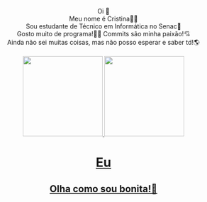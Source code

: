 <div align="center">
  Oi 👋<br>
  Meu nome é Cristina👩‍🚀<br>
  Sou estudante de Técnico em Informática no Senac🏫<br>
  Gosto muito de programa!👩‍💻 Commits são minha paixão!💘<br>
  Ainda não sei muitas coisas, mas não posso esperar e saber td!🌎<br><br>
</div>

<div align="center">
  <a href="https://github.com/CristinAlvestegui">
  <img height="180em" src="https://github-readme-stats.vercel.app/api?username=CristinAlvestegui&show_icons=true&theme=ocean_dark&include_all_commits=true&count_private=true"/>
  <img height="180em" src="https://github-readme-stats.vercel.app/api/top-langs/?username=CristinAlvestegui&layout=compact&langs_count=7&theme=ocean_dark"/>
</div>

<!--
**CristinAlvestegui/cristinAlvestegui** is a ✨ _special_ ✨ repository because its `README.md` (this file) appears on your GitHub profile.

Here are some ideas to get you started:

- 🔭 I’m currently working on ...
- 🌱 I’m currently learning ...
- 👯 I’m looking to collaborate on ...
- 🤔 I’m looking for help with ...
- 💬 Ask me about ...
- 📫 How to reach me: ...
- 😄 Pronouns: ...
- ⚡ Fun fact: ...
-->

  <div align="center">
    <h1>Eu</h1>
    <h2>Olha como sou bonita!💞 </h2> <!--A[1] duvido ter viso uma programador mais bonita do que eu!💗-->
    <img src="">
  </div>
